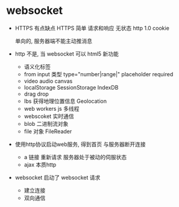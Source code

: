 # websocket

- HTTPS 有点缺点
  HTTPS
  简单 请求和响应 无状态
  http 1.0 cookie

  单向的, 服务器端不能主动推消息

- http 不是, 当 websocket 可以
  html5 新功能
  - 语义化标签
  - from input 类型
    type="number|range|" placeholder required
  - video audio canvas
  - localStorage SessionStorage IndexDB
  - drag drop
  - lbs 获得地理位置信息 Geolocation
  - web workers js 多线程
  - webscoket 实时通信
  - blob 二进制流对象
  - file 对象 FileReader


- 使用http协议启动web服务, 得到首页  与服务器断开连接
    - a 链接 重新请求 服务器处于被动的伺服状态
    - ajax 本质http
- websocket 启动了 websocket 请求
    - 建立连接
    - 双向通信
